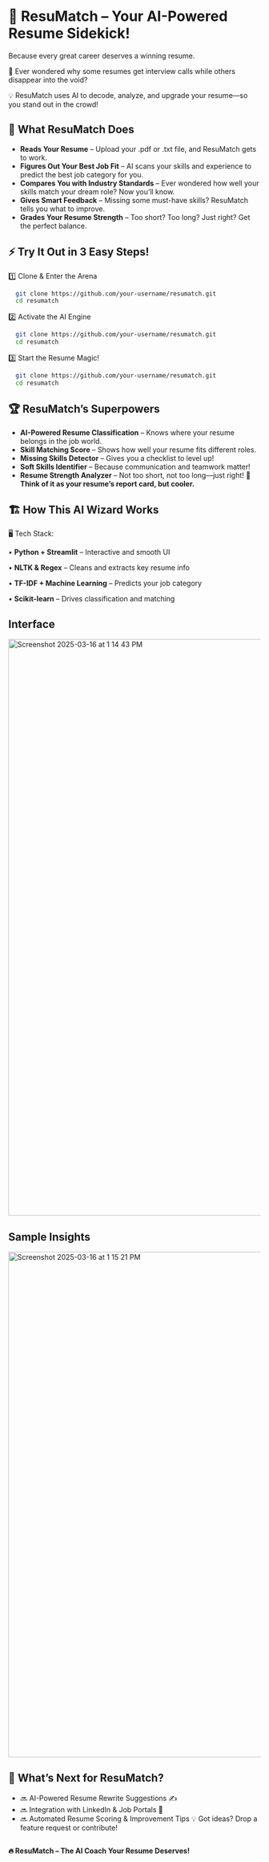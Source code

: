 
# 📝 ResuMatch – Your AI-Powered Resume Sidekick!

Because every great career deserves a winning resume.

👋 Ever wondered why some resumes get interview calls while others disappear into the void? 

💡 ResuMatch uses AI to decode, analyze, and upgrade your resume—so you stand out in the crowd!


## 🎯 What ResuMatch Does

- **Reads Your Resume** – Upload your .pdf or .txt file, and ResuMatch gets to work.
- **Figures Out Your Best Job Fit** – AI scans your skills and experience to predict the best job category for you.
- **Compares You with Industry Standards** – Ever wondered how well your skills match your dream role? Now you’ll know.
- **Gives Smart Feedback** – Missing some must-have skills? ResuMatch tells you what to improve.
- **Grades Your Resume Strength** – Too short? Too long? Just right? Get the perfect balance.


## ⚡ Try It Out in 3 Easy Steps!

1️⃣ Clone & Enter the Arena

```bash
  git clone https://github.com/your-username/resumatch.git
  cd resumatch

```

2️⃣ Activate the AI Engine
```bash
  git clone https://github.com/your-username/resumatch.git
  cd resumatch

```

3️⃣ Start the Resume Magic!
```bash
  git clone https://github.com/your-username/resumatch.git
  cd resumatch

```


## 🏆 ResuMatch’s Superpowers

- **AI-Powered Resume Classification** – Knows where your resume belongs in the job world.
- **Skill Matching Score** – Shows how well your resume fits different roles.
- **Missing Skills Detector** – Gives you a checklist to level up!
- **Soft Skills Identifier** – Because communication and teamwork matter!
- **Resume Strength Analyzer** – Not too short, not too long—just right!
**📌 Think of it as your resume’s report card, but cooler.**

  
## 🏗️ How This AI Wizard Works
🖥️ Tech Stack:

• **Python + Streamlit** – Interactive and smooth UI

• **NLTK & Regex** – Cleans and extracts key resume info

• **TF-IDF + Machine Learning** – Predicts your job category

• **Scikit-learn** – Drives classification and matching


## Interface

<img width="1149" alt="Screenshot 2025-03-16 at 1 14 43 PM" src="https://github.com/user-attachments/assets/4c2bf288-94d8-4769-9134-951067a3004b" />

## Sample Insights

<img width="1007" alt="Screenshot 2025-03-16 at 1 15 21 PM" src="https://github.com/user-attachments/assets/871222e1-5283-4c59-8c6e-6baadddb20d2" />

## 🔮 What’s Next for ResuMatch?

- 🔜 AI-Powered Resume Rewrite Suggestions ✍️
- 🔜 Integration with LinkedIn & Job Portals 🔗
- 🔜 Automated Resume Scoring & Improvement Tips
💡 Got ideas? Drop a feature request or contribute!


##
**🔥 ResuMatch – The AI Coach Your Resume Deserves!**









